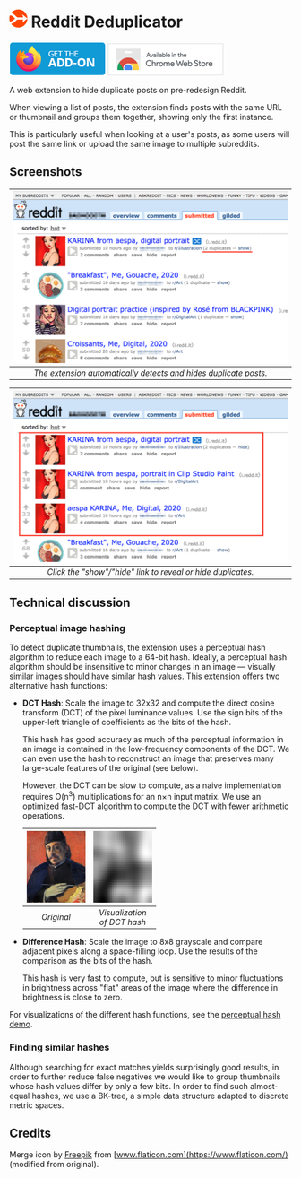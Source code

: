 # <img src="icons/icon.svg" height="32" /> Reddit Deduplicator

[![Firefox: Get the add-on](images/ff_badge.png)](https://addons.mozilla.org/addon/rededup/)
[![Available in the Chrome Web Store](images/cws_badge.png)](https://chrome.google.com/webstore/detail/reddit-deduplicator/dnnbdjbnhfojinfmmiiehamhkheifbbg)

A web extension to hide duplicate posts on pre-redesign Reddit.

When viewing a list of posts, the extension finds posts with the same URL or
thumbnail and groups them together, showing only the first instance.

This is particularly useful when looking at a user's posts, as some users will
post the same link or upload the same image to multiple subreddits.

## Screenshots

| <img src="images/s1_hide.png" width="640" /> |
| :---: |
| *The extension automatically detects and hides duplicate posts.* |

| <img src="images/s2_show.png" width="640" /> |
| :---: |
| *Click the "show"/"hide" link to reveal or hide duplicates.* |

## Technical discussion

### Perceptual image hashing

To detect duplicate thumbnails, the extension uses a perceptual hash algorithm
to reduce each image to a 64-bit hash. Ideally, a perceptual hash algorithm
should be insensitive to minor changes in an image — visually similar images
should have similar hash values. This extension offers two alternative hash
functions:

* **DCT Hash**: Scale the image to 32x32 and compute the direct cosine transform
  (DCT) of the pixel luminance values. Use the sign bits of the upper-left
  triangle of coefficients as the bits of the hash.

  This hash has good accuracy as much of the perceptual information in an image
  is contained in the low-frequency components of the DCT. We can even use the
  hash to reconstruct an image that preserves many large-scale features of the
  original (see below).

  However, the DCT can be slow to compute, as a naive implementation requires
  O(n<sup>3</sup>) multiplications for an n×n input matrix. We use an optimized
  fast-DCT algorithm to compute the DCT with fewer arithmetic operations.

    | <img src="images/gaugin1_original.png" width="105" height="128" /> | <img src="images/gaugin2_reconstructed.png" width="105" height="128" /> |
    | :---: | :---: |
    | *Original* | *Visualization <br /> of DCT hash* |

* **Difference Hash**: Scale the image to 8x8 grayscale and compare adjacent
  pixels along a space-filling loop. Use the results of the comparison as the
  bits of the hash.

  This hash is very fast to compute, but is sensitive to minor fluctuations in
  brightness across "flat" areas of the image where the difference in
  brightness is close to zero.

For visualizations of the different hash functions, see the
[perceptual hash demo](phdemo/).

### Finding similar hashes

Although searching for exact matches yields surprisingly good results, in order
to further reduce false negatives we would like to group thumbnails whose hash
values differ by only a few bits. In order to find such almost-equal hashes, we
use a BK-tree, a simple data structure adapted to discrete metric spaces.

## Credits

Merge icon by [Freepik](https://www.freepik.com/) from [www.flaticon.com](https://www.flaticon.com/) (modified from original).
